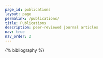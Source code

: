 ```yaml
---
page_id: publications
layout: page
permalink: /publications/
title: Publications
description: peer-reviewed journal articles
nav: true
nav_order: 2
---
```


<!-- _pages/publications.md -->
<div class="publications">

{% bibliography %}

</div>
